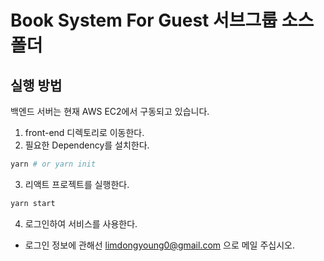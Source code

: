 # Book System For Guest 서브그룹 소스 폴더

## 실행 방법

백엔드 서버는 현재 AWS EC2에서 구동되고 있습니다.

1. front-end 디렉토리로 이동한다.
2. 필요한 Dependency를 설치한다.

```bash
yarn # or yarn init
```

3. 리액트 프로젝트를 실행한다.

```bash
yarn start
```

4. 로그인하여 서비스를 사용한다.
  - 로그인 정보에 관해선 limdongyoung0@gmail.com 으로 메일 주십시오.
